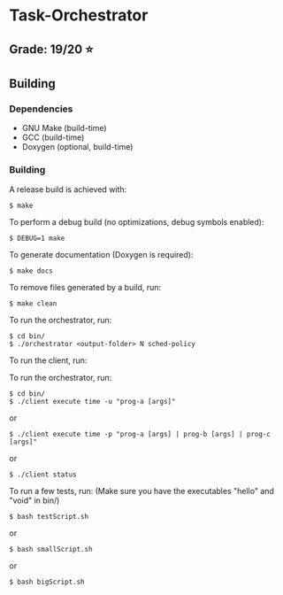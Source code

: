 # Task-Orchestrator

## Grade: 19/20 :star:

## Building

### Dependencies

 - GNU Make (build-time)
 - GCC (build-time)
 - Doxygen (optional, build-time)

### Building

A release build is achieved with:

``` console
$ make
```

To perform a debug build (no optimizations, debug symbols enabled):

``` console
$ DEBUG=1 make
```

To generate documentation (Doxygen is required):

``` console
$ make docs
```

To remove files generated by a build, run:

``` console
$ make clean
```

To run the orchestrator, run:

``` console
$ cd bin/
$ ./orchestrator <output-folder> N sched-policy
```

To run the client, run:

To run the orchestrator, run:

``` console
$ cd bin/
$ ./client execute time -u "prog-a [args]"
```

or

``` console
$ ./client execute time -p "prog-a [args] | prog-b [args] | prog-c [args]"
```

or

``` console
$ ./client status
```

To run a few tests, run:
(Make sure you have the executables "hello" and "void" in bin/)

``` console
$ bash testScript.sh
```

or

``` console
$ bash smallScript.sh
```

or

``` console
$ bash bigScript.sh
```
